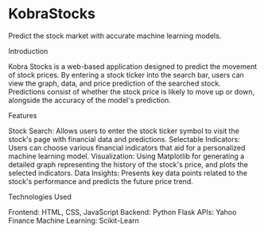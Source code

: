 # KobraStocks
Predict the stock market with accurate machine learning models.

Introduction

Kobra Stocks is a web-based application designed to predict the movement of stock prices. By entering a stock ticker into the search bar, users can view the graph, data, and price prediction of the searched stock. Predictions consist of whether the stock price is likely to move up or down, alongside the accuracy of the model's prediction.


Features

Stock Search: Allows users to enter the stock ticker symbol to visit the stock's page with financial data and predictions.
Selectable Indicators: Users can choose various financial indicators that aid for a personalized machine learning model.
Visualization: Using Matplotlib for generating a detailed graph representing the history of the stock's price, and plots the selected indicators.
Data Insights: Presents key data points related to the stock's performance and predicts the future price trend.


Technologies Used

Frontend: HTML, CSS, JavaScript
Backend: Python Flask
APIs: Yahoo Finance
Machine Learning: Scikit-Learn
